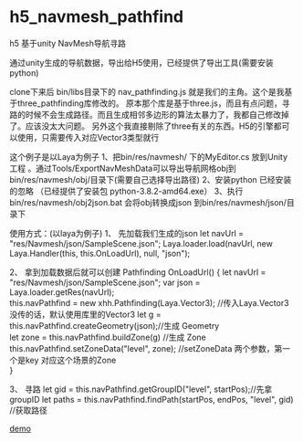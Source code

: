 # h5_navmesh_pathfind

h5 基于unity NavMesh导航寻路 

通过unity生成的导航数据，导出给H5使用，已经提供了导出工具(需要安装python)

clone下来后
bin/libs目录下的 nav_pathfinding.js 就是我们的主角。这个是我基于three_pathfinding库修改的。
原本那个库是基于three.js，而且有点问题，寻路的时候不会生成路径。而且生成相邻多边形的算法太暴力了，我都自己修改掉了。应该没太大问题。
另外这个我直接剔除了three有关的东西。H5的引擎都可以使用，只需要传入对应Vector3类型就行

这个例子是以Laya为例子
1、把bin/res/navmesh/ 下的MyEditor.cs 放到Unity 工程 。通过Tools/ExportNavMeshData可以导出导航网格obj到bin/res/navmesh/obj/目录下(需要自己选择导出路径) 
2、安装python 已经安装的忽略 （已经提供了安装包 python-3.8.2-amd64.exe）
3、执行bin/res/navmesh/obj2json.bat 会将obj转换成json 到bin/res/navmesh/json/目录下

使用方式：(以laya为例子)
1、	先加载我们生成的json
	let navUrl = "res/Navmesh/json/SampleScene.json";
	Laya.loader.load(navUrl, new Laya.Handler(this, this.OnLoadUrl), null, "json");
	
2、	拿到加载数据后就可以创建 Pathfinding
	OnLoadUrl() {
        let navUrl = "res/Navmesh/json/SampleScene.json";
        var json = Laya.loader.getRes(navUrl);       
        this.navPathfind = new xhh.Pathfinding(Laya.Vector3); //传入Laya.Vector3 没传的话，默认使用库里的Vector3
        let g = this.navPathfind.createGeometry(json);//生成 Geometry        
        let zone = this.navPathfind.buildZone(g) //生成 Zone
        this.navPathfind.setZoneData("level", zone); //setZoneData 两个参数，第一个是key 对应这个场景的Zone        
    }

3、	寻路
	 let gid = this.navPathfind.getGroupID("level", startPos);//先拿groupID
     let paths = this.navPathfind.findPath(startPos, endPos, "level", gid) //获取路径
	 

<a href='https://matrix3d.github.io/patrollaya/bin/h5/'>demo</a>


